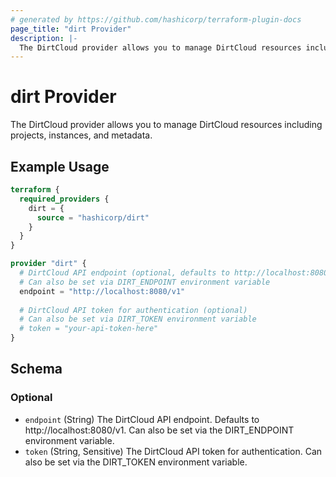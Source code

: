 ```yaml
---
# generated by https://github.com/hashicorp/terraform-plugin-docs
page_title: "dirt Provider"
description: |-
  The DirtCloud provider allows you to manage DirtCloud resources including projects, instances, and metadata.
---
```


# dirt Provider

The DirtCloud provider allows you to manage DirtCloud resources including projects, instances, and metadata.

## Example Usage

```terraform
terraform {
  required_providers {
    dirt = {
      source = "hashicorp/dirt"
    }
  }
}

provider "dirt" {
  # DirtCloud API endpoint (optional, defaults to http://localhost:8080/v1)
  # Can also be set via DIRT_ENDPOINT environment variable
  endpoint = "http://localhost:8080/v1"
  
  # DirtCloud API token for authentication (optional)
  # Can also be set via DIRT_TOKEN environment variable
  # token = "your-api-token-here"
}
```

<!-- schema generated by tfplugindocs -->
## Schema

### Optional

- `endpoint` (String) The DirtCloud API endpoint. Defaults to http://localhost:8080/v1. Can also be set via the DIRT_ENDPOINT environment variable.
- `token` (String, Sensitive) The DirtCloud API token for authentication. Can also be set via the DIRT_TOKEN environment variable.
